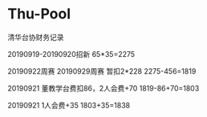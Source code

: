 # Thu-Pool
清华台协财务记录

20190919-20190920招新
65*35=2275

20190922周赛 20190929周赛 暂扣2*228
2275-456=1819

20190921 董教学台费扣86，2人会费+70
1819-86+70=1803

20190921 1人会费+35
1803+35=1838

